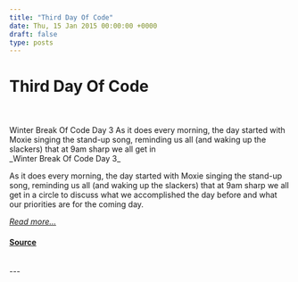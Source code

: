```yaml
---
title: "Third Day Of Code"
date: Thu, 15 Jan 2015 00:00:00 +0000
draft: false
type: posts
---
```

# Third Day Of Code

<br/>

<br/>
 Winter Break Of Code Day 3 As it does every morning, the day started with Moxie singing the stand-up song, reminding us all (and waking up the slackers) that at 9am sharp we all get in
<br/>
_Winter Break Of Code Day 3_

As it does every morning, the day started with Moxie singing the stand-up song, reminding us all (and waking up the slackers) that at 9am sharp we all get in a circle to discuss what we accomplished the day before and what our priorities are for the coming day.

[_Read more..._](https://signal.org/blog/third-day-of-code/)

#### [Source](https://signal.org/blog/third-day-of-code/)

<br/>
---
